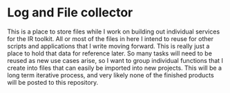 # Log and File collector
This is a place to store files while I work on building out individual services for the IR toolkit.
All or most of the files in here I intend to reuse for other scripts and applications that I write moving forward.
This is really just a place to hold that data for reference later. So many tasks will need to be reused as new use cases arise, so I want to group individual functions that I create into files that can easily be imported into new projects.
This will be a long term iterative process, and very likely none of the finished products will be posted to this repository.
